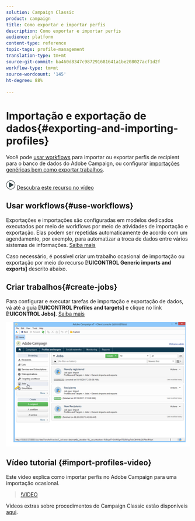 ```yaml
---
solution: Campaign Classic
product: campaign
title: Como exportar e importar perfis
description: Como exportar e importar perfis
audience: platform
content-type: reference
topic-tags: profile-management
translation-type: tm+mt
source-git-commit: ba460d8347c987291681641a1be208027acf1d2f
workflow-type: tm+mt
source-wordcount: '145'
ht-degree: 88%

---
```



# Importação e exportação de dados{#exporting-and-importing-profiles}

Você pode [usar workflows](#use-workflows) para importar ou exportar perfis de recipient para o banco de dados do Adobe Campaign, ou configurar [importações genéricas bem como exportar trabalhos](#create-jobs).

![](assets/do-not-localize/how-to-video.png) [Descubra este recurso no vídeo](#import-profiles-video)

## Usar workflows{#use-workflows}

Exportações e importações são configuradas em modelos dedicados executados por meio de workflows por meio de atividades de importação e exportação. Elas podem ser repetidas automaticamente de acordo com um agendamento, por exemplo, para automatizar a troca de dados entre vários sistemas de informações. [Saiba mais](../../platform/using/import-export-workflows.md#best-practices-when-importing-data)

Caso necessário, é possível criar um trabalho ocasional de importação ou exportação por meio do recurso **[!UICONTROL Generic imports and exports]** descrito abaixo.

## Criar trabalhos{#create-jobs}

Para configurar e executar tarefas de importação e exportação de dados, vá até a guia **[!UICONTROL Profiles and targets]** e clique no link **[!UICONTROL Jobs]**. [Saiba mais](../../platform/using/about-generic-imports-exports.md)

![](assets/s_ncs_user_interface_import_link.png)


## Vídeo tutorial {#import-profiles-video}

Este vídeo explica como importar perfis no Adobe Campaign para uma importação ocasional.

>[!VIDEO](https://video.tv.adobe.com/v/25608?quality=12)

Vídeos extras sobre procedimentos do Campaign Classic estão disponíveis [aqui](https://experienceleague.adobe.com/docs/campaign-classic-learn/tutorials/overview.html?lang=pt-BR).